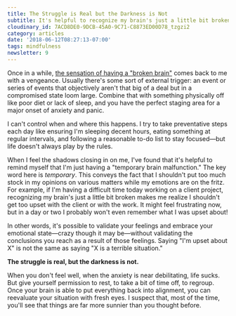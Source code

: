 ```yaml
---
title: The Struggle is Real but the Darkness is Not
subtitle: It's helpful to recognize my brain's just a little bit broken.
cloudinary_id: 7ACD8DE0-9DCB-45A0-9C71-C8873ED00D78_tzgzi2
category: articles
date: '2018-06-12T08:27:13-07:00'
tags: mindfulness
newsletter: 9
---
```


Once in a while, [the sensation of having a "broken brain"](https://jaredwhite.com/articles/making-the-mental-breakthrough-that-depression-is-rooted-in-fear-not-sadness) comes back to me with a vengeance. Usually there's some sort of external trigger: an event  or series of events that objectively aren't that big of a deal but in a compromised state loom large. Combine that with something physically off like poor diet or lack of sleep, and you have the perfect staging area for a major onset of anxiety and panic.

I can't control when and where this happens. I try to take preventative steps each day like ensuring I'm sleeping decent hours, eating something at regular intervals, and following a reasonable to-do list to stay focused—but life doesn't always play by the rules.

When I feel the shadows closing in on me, I've found that it's helpful to remind myself that I'm just having a "temporary brain malfunction." The key word here is _temporary_. This conveys the fact that I shouldn't put too much stock in my opinions on various matters while my emotions are on the fritz. For example, if I'm having a difficult time today working on a client project, recognizing my brain's just a little bit broken makes me realize I shouldn't get too upset with the client or with the work. It might feel frustrating now, but in a day or two I probably won't even remember what I was upset about!

In other words, it's possible to validate your feelings and embrace your emotional state—crazy though it may be—without validating the conclusions you reach as a result of those feelings. Saying "I'm upset about X" is not the same as saying "X is a terrible situation."

**The struggle is real, but the darkness is not.**

When you don't feel well, when the anxiety is near debilitating, life sucks. But give yourself permission to rest, to take a bit of time off, to regroup. Once your brain is able to put everything back into alignment, you can reevaluate your situation with fresh eyes. I suspect that, most of the time, you'll see that things are far more sunnier than you thought before.